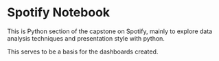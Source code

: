 # Spotify Notebook
 This is Python section of the capstone on Spotify, mainly to explore data analysis techniques and presentation style with python.

 This serves to be a basis for the dashboards created.
